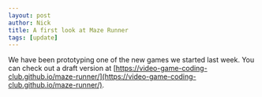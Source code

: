 ```yaml
---
layout: post
author: Nick
title: A first look at Maze Runner
tags: [update]
---
```


We have been prototyping one of the new games we started last week.
You can check out a draft version at
[https://video-game-coding-club.github.io/maze-runner/](https://video-game-coding-club.github.io/maze-runner/).
